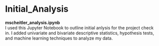 # **Initial_Analysis**
**mscheitler_analysis.ipynb**<br>
I used this Jupyter Notebook to outline initial anlysis for the project check in. I added univariate and bivariate descriptive statistics, hypothesis tests, and machine learning techniques to analyze my data.  
